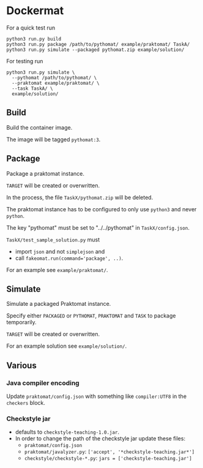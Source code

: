 # Dockermat

For a quick test run

```shell script
python3 run.py build
python3 run.py package /path/to/pythomat/ example/praktomat/ TaskA/
python3 run.py simulate --packaged pythomat.zip example/solution/
```

For testing run

```shell script
python3 run.py simulate \
  --pythomat /path/to/pythomat/ \
  --praktomat example/praktomat/ \
  --task TaskA/ \
  example/solution/
```

## Build

Build the container image.

The image will be tagged `pythomat:3`.

## Package

Package a praktomat instance.

`TARGET` will be created or overwritten.

In the process, the file `TaskX/pythomat.zip` will be deleted.

The praktomat instance has to be configured to only use `python3` and never `python`.

The key "pythomat" must be set to "../../pythomat" in `TaskX/config.json`.

`TaskX/test_sample_solution.py` must

- import `json` and not `simplejson` and
- call `fakeomat.run(command='package', ..)`.

For an example see `example/praktomat/`.

## Simulate

Simulate a packaged Praktomat instance.

Specify either `PACKAGED` or `PYTHOMAT`, `PRAKTOMAT` and `TASK` to package temporarily.

`TARGET` will be created or overwritten.

For an example solution see `example/solution/`.

## Various
### Java compiler encoding
Update `praktomat/config.json` with something like `compiler:UTF8` in the `checkers` block.

### Checkstyle jar
- defaults to `checkstyle-teaching-1.0.jar`.
- In order to change the path of the checkstyle jar update these files:
  - `praktomat/config.json`
  - `praktomat/javalyzer.py`: `['accept', '*checkstyle-teaching.jar*']`
  - `checkstyle/checkstyle-*.py`: `jars = ['checkstyle-teaching.jar']`
